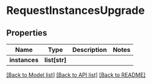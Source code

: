 # RequestInstancesUpgrade

## Properties
Name | Type | Description | Notes
------------ | ------------- | ------------- | -------------
**instances** | **list[str]** |  | 

[[Back to Model list]](../README.md#documentation-for-models) [[Back to API list]](../README.md#documentation-for-api-endpoints) [[Back to README]](../README.md)


